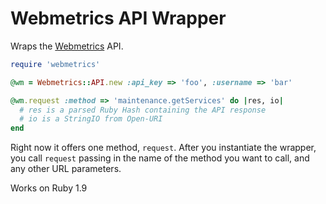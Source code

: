 # Webmetrics API Wrapper

Wraps the [Webmetrics](http://www.webmetrics.com/) API. 

```ruby
require 'webmetrics'

@wm = Webmetrics::API.new :api_key => 'foo', :username => 'bar'

@wm.request :method => 'maintenance.getServices' do |res, io|
  # res is a parsed Ruby Hash containing the API response
  # io is a StringIO from Open-URI
end
```

Right now it offers one method, `request`. After you instantiate the wrapper, you call `request` passing in the name of the method you want to call, and any other URL parameters.

Works on Ruby 1.9
